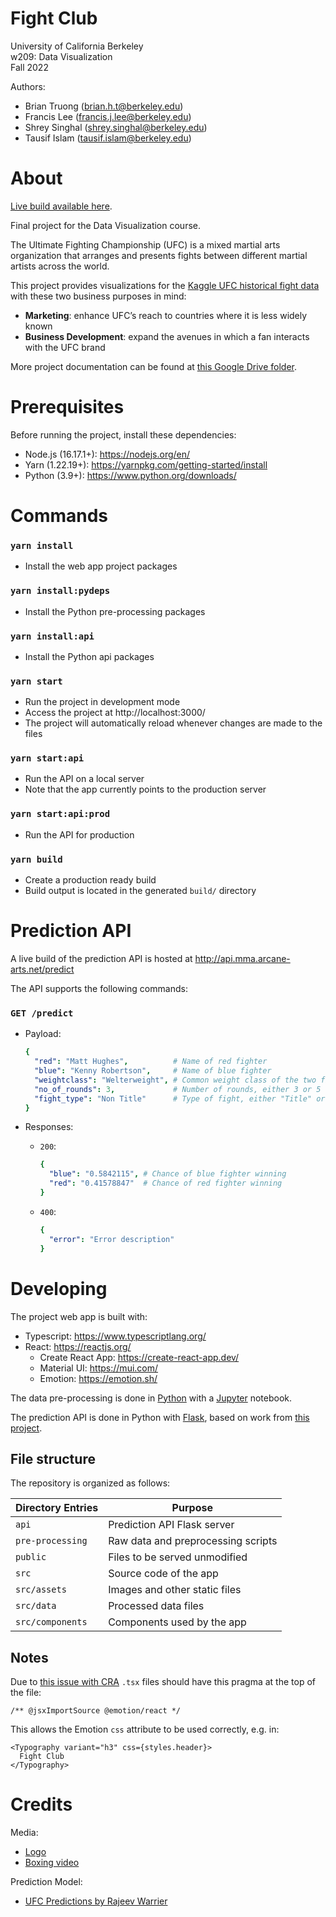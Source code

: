 # Fight Club

University of California Berkeley  
w209: Data Visualization  
Fall 2022

Authors:

- Brian Truong (brian.h.t@berkeley.edu)
- Francis Lee (francis.j.lee@berkeley.edu)
- Shrey Singhal (shrey.singhal@berkeley.edu)
- Tausif Islam (tausif.islam@berkeley.edu)

# About

[Live build available here](https://groups.ischool.berkeley.edu/fightclub/).

Final project for the Data Visualization course.

The Ultimate Fighting Championship (UFC) is a mixed martial arts
organization that arranges and presents fights between different martial artists across the world.

This project provides visualizations for the [Kaggle UFC historical fight data](https://www.kaggle.com/datasets/rajeevw/ufcdata?select=preprocessed_data.csv) with these two business purposes in mind:

- **Marketing**: enhance UFC’s reach to countries where it is less widely known
- **Business Development**: expand the avenues in which a fan interacts with the UFC brand

More project documentation can be found at [this Google Drive folder](https://drive.google.com/drive/folders/1ujbsqWG2VutODLRt32spW-fatCEhLKwO?usp=sharing).

# Prerequisites

Before running the project, install these dependencies:

- Node.js (16.17.1+): https://nodejs.org/en/
- Yarn (1.22.19+): https://yarnpkg.com/getting-started/install
- Python (3.9+): https://www.python.org/downloads/

# Commands

### `yarn install`

- Install the web app project packages

### `yarn install:pydeps`

- Install the Python pre-processing packages

### `yarn install:api`

- Install the Python api packages

### `yarn start`

- Run the project in development mode
- Access the project at http://localhost:3000/
- The project will automatically reload whenever changes are made to the files

### `yarn start:api`

- Run the API on a local server
- Note that the app currently points to the production server

### `yarn start:api:prod`

- Run the API for production

### `yarn build`

- Create a production ready build
- Build output is located in the generated `build/` directory

# Prediction API

A live build of the prediction API is hosted at http://api.mma.arcane-arts.net/predict

The API supports the following commands:

### `GET /predict`

- Payload:

  ```yaml
  {
    "red": "Matt Hughes",          # Name of red fighter
    "blue": "Kenny Robertson",     # Name of blue fighter
    "weightclass": "Welterweight", # Common weight class of the two fighters
    "no_of_rounds": 3,             # Number of rounds, either 3 or 5
    "fight_type": "Non Title"      # Type of fight, either "Title" or "Non Title"
  }
  ```

- Responses:

  - `200`:

    ```yaml
    {
      "blue": "0.5842115", # Chance of blue fighter winning
      "red": "0.41578847"  # Chance of red fighter winning
    }
    ```

  - `400`:
    ```yaml
    {
      "error": "Error description"
    }
    ```

# Developing

The project web app is built with:

- Typescript: https://www.typescriptlang.org/
- React: https://reactjs.org/
  - Create React App: https://create-react-app.dev/
  - Material UI: https://mui.com/
  - Emotion: https://emotion.sh/

The data pre-processing is done in [Python](https://www.python.org/) with a [Jupyter](https://jupyter.org/) notebook.

The prediction API is done in Python with [Flask](https://flask.palletsprojects.com/), based on work from [this project](https://github.com/WarrierRajeev/UFC-Predictions).

## File structure

The repository is organized as follows:

| Directory Entries | Purpose                            |
| ----------------- | ---------------------------------- |
| `api`             | Prediction API Flask server        |
| `pre-processing`  | Raw data and preprocessing scripts |
| `public`          | Files to be served unmodified      |
| `src`             | Source code of the app             |
| `src/assets`      | Images and other static files      |
| `src/data`        | Processed data files               |
| `src/components`  | Components used by the app         |

## Notes

Due to [this issue with CRA](https://github.com/facebook/create-react-app/issues/9847) `.tsx` files should have this pragma at the top of the file:

```tsx
/** @jsxImportSource @emotion/react */
```

This allows the Emotion `css` attribute to be used correctly, e.g. in:

```tsx
<Typography variant="h3" css={styles.header}>
  Fight Club
</Typography>
```

# Credits

Media:

- [Logo](https://icons8.com/icons/set/fight)
- [Boxing video](https://www.pexels.com/video/two-men-spars-in-a-boxing-match-4761711/)

Prediction Model:

- [UFC Predictions by Rajeev Warrier](https://github.com/WarrierRajeev/UFC-Predictions)
